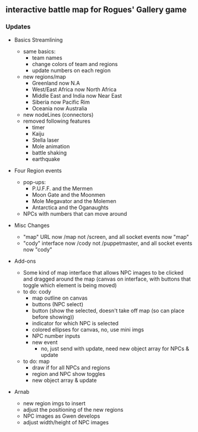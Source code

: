 ## interactive battle map for Rogues' Gallery game

### Updates
- Basics Streamlining
  - same basics:
    - team names
    - change colors of team and regions
    - update numbers on each region
  - new regions/map
    - Greenland now N.A
    - West/East Africa now North Africa
    - Middle East and India now Near East
    - Siberia now Pacific Rim
    - Oceania now Australia    
  - new nodeLines (connectors)
  - removed following features
    - timer
    - Kaiju
    - Stella laser
    - Mole animation
    - battle shaking
    - earthquake
- Four Region events
  - pop-ups:
    - P.U.F.F. and the Mermen
    - Moon Gate and the Moonmen
    - Mole Megavator and the Molemen
    - Antarctica and the Oganaughts
  - NPCs with numbers that can move around
- Misc Changes
  - "map" URL now /map not /screen, and all socket events now "map"
  - "cody" interface now /cody not /puppetmaster, and all socket events now "cody"

- Add-ons
  - Some kind of map interface that allows NPC images to be clicked and dragged around the map (canvas on interface, with buttons that toggle which element is being moved)
  - to do: cody
    - map outline on canvas
    - buttons (NPC select)
    - button (show the selected, doesn't take off map (so can place before showing))
    - indicator for which NPC is selected
    - colored ellipses for canvas, no, use mini imgs
    - NPC number inputs
    - new event
      - no, just send with update, need new object array for NPCs & update
  - to do: map
    - draw if for all NPCs and regions
    - region and NPC show toggles
    - new object array & update

- Arnab
  - new region imgs to insert
  - adjust the positioning of the new regions
  - NPC images as Gwen develops
  - adjust width/height of NPC images
